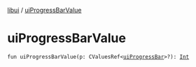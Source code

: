 [libui](index.md) / [uiProgressBarValue](./ui-progress-bar-value.md)

# uiProgressBarValue

`fun uiProgressBarValue(p: CValuesRef<`[`uiProgressBar`](ui-progress-bar.md)`>?): `[`Int`](https://kotlinlang.org/api/latest/jvm/stdlib/kotlin/-int/index.html)